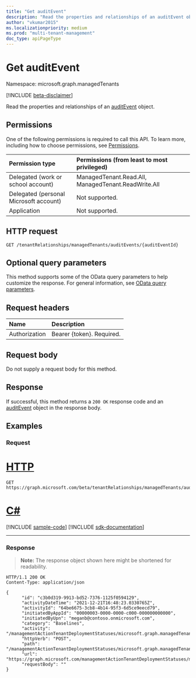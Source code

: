 ```yaml
---
title: "Get auditEvent"
description: "Read the properties and relationships of an auditEvent object."
author: "vkumar2015"
ms.localizationpriority: medium
ms.prod: "multi-tenant-management"
doc_type: apiPageType
---
```


# Get auditEvent
Namespace: microsoft.graph.managedTenants

[!INCLUDE [beta-disclaimer](../../includes/beta-disclaimer.md)]

Read the properties and relationships of an [auditEvent](../resources/managedtenants-auditevent.md) object.

## Permissions
One of the following permissions is required to call this API. To learn more, including how to choose permissions, see [Permissions](/graph/permissions-reference).

|Permission type|Permissions (from least to most privileged)|
|:---|:---|
|Delegated (work or school account)|ManagedTenant.Read.All, ManagedTenant.ReadWrite.All|
|Delegated (personal Microsoft account)|Not supported.|
|Application|Not supported.|

## HTTP request

<!-- {
  "blockType": "ignored"
}
-->
``` http
GET /tenantRelationships/managedTenants/auditEvents/{auditEventId}
```

## Optional query parameters
This method supports some of the OData query parameters to help customize the response. For general information, see [OData query parameters](/graph/query-parameters).

## Request headers
|Name|Description|
|:---|:---|
|Authorization|Bearer {token}. Required.|

## Request body
Do not supply a request body for this method.

## Response

If successful, this method returns a `200 OK` response code and an [auditEvent](../resources/managedtenants-auditevent.md) object in the response body.

## Examples

### Request

# [HTTP](#tab/http)
<!-- {
  "blockType": "request",
  "name": "get_auditevent"
}
-->
``` http
GET https://graph.microsoft.com/beta/tenantRelationships/managedTenants/auditEvents/{auditEventId}
```

# [C#](#tab/csharp)
[!INCLUDE [sample-code](../includes/snippets/csharp/get-auditevent-csharp-snippets.md)]
[!INCLUDE [sdk-documentation](../includes/snippets/snippets-sdk-documentation-link.md)]

---



### Response
>**Note:** The response object shown here might be shortened for readability.
<!-- {
  "blockType": "response",
  "truncated": true,
  "@odata.type": "microsoft.graph.managedTenants.auditEvent"
}
-->
``` http
HTTP/1.1 200 OK
Content-Type: application/json

{
      "id": "c3b0d319-9913-bd52-7376-1125f0594129",
      "activityDateTime": "2021-12-21T16:48:23.0330765Z",
      "activityId": "64be6675-3cb8-4b14-95f3-6d5ce9eecd79",
      "initiatedByAppId": "00000003-0000-0000-c000-000000000000",
      "initiatedByUpn": "meganb@contoso.onmicrosoft.com",
      "category": "Baselines",
      "activity": "/managementActionTenantDeploymentStatuses/microsoft.graph.managedTenants.changeDeploymentStatus",
      "httpVerb": "POST",
      "path": "/managementActionTenantDeploymentStatuses/microsoft.graph.managedTenants.changeDeploymentStatus",
      "url": "https://graph.microsoft.com/managementActionTenantDeploymentStatuses/microsoft.graph.managedTenants.changeDeploymentStatus",
      "requestBody": ""
}
```

